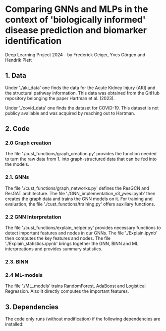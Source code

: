 # Comparing GNNs and MLPs in the context of 'biologically informed' disease prediction and biomarker identification 
Deep Learning Project 2024 - by Frederick Geiger, Yves Görgen and Hendrik Plett


## 1. Data 

Under './aki_data' one finds the data for the Acute Kidney Injury (AKI) and the structural pathway information. This data was obtained from the GitHub repository belonging the paper Hartman et al. (2023). 

Under './covid_data' one finds the dataset for COVID-19. This dataset is not publicy available and was acquired by reaching out to Hartman. 

## 2. Code 

### 2.0 Graph creation

The file './cust_functions/graph_creation.py' provides the function needed to turn the raw data from 1. into graph-structured data that can be fed into the models.

### 2.1. GNNs

The file './cust_functions/graph_networks.py' defines the ResGCN and ResGAT architecture. 
The file './GNN_implementation_v3_yves.ipynb' then creates the graph data and trains the GNN models on it. For training and evaluation, the file './cust_functions/training.py' offers auxiliary functions.

### 2.2 GNN Interpretation 

The file './cust_functions/explain_helper.py' provides necessary functions to detect important features and nodes in our GNNs. 
The file './Explain.ipynb' then computes the key features and nodes. 
The file './Explain_statistics.ipynb' brings together the GNN, BINN and ML interpreations and provides summary statistics. 

### 2.3. BINN



### 2.4 ML-models

The file './ML_models' trains RandomForest, AdaBoost and Logistical Regression. Also it directly computes the important features. 

## 3. Dependencies 

The code only runs (without modification) if the following dependencies are installed: 
